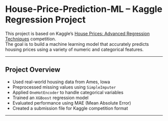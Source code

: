 # House-Price-Prediction-ML – Kaggle Regression Project

This project is based on Kaggle’s [House Prices: Advanced Regression Techniques](https://www.kaggle.com/competitions/house-prices-advanced-regression-techniques) competition.  
The goal is to build a machine learning model that accurately predicts housing prices using a variety of numeric and categorical features.

---

## Project Overview

-  Used real-world housing data from Ames, Iowa
-  Preprocessed missing values using `SimpleImputer`
-  Applied `OneHotEncoder` to handle categorical variables
-  Trained an `XGBoost` regression model
-  Evaluated performance using MAE (Mean Absolute Error)
-  Created a submission file for Kaggle competition format

---



